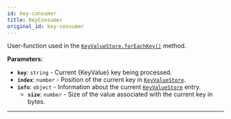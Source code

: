 ```yaml
---
id: key-consumer
title: KeyConsumer
original_id: key-consumer
---
```


<a name="keyconsumer"></a>

User-function used in the [`KeyValueStore.forEachKey()`](../api/key-value-store#foreachkey) method.

**Parameters**:

-   **`key`**: `string` - Current {KeyValue} key being processed.
-   **`index`**: `number` - Position of the current key in [`KeyValueStore`](../api/key-value-store).
-   **`info`**: `object` - Information about the current [`KeyValueStore`](../api/key-value-store) entry.
    -   **`size`**: `number` - Size of the value associated with the current key in bytes.

---
